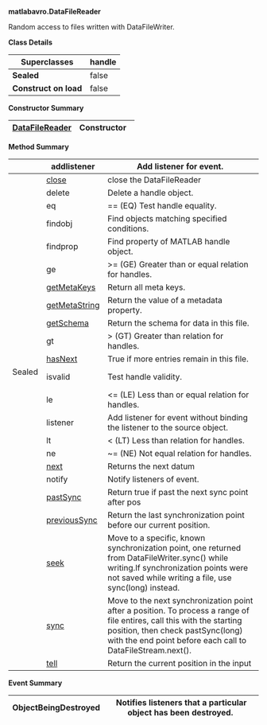 **matlabavro.DataFileReader**

Random access to files written with DataFileWriter.

**Class Details**

| **Superclasses**      | handle |
|-----------------------|--------------------------------|
| **Sealed**            | false                          |
| **Construct on load** | false                          |

**Constructor Summary**

| [DataFileReader](matlabavro.DataFileReader.methods.md) | Constructor   |
|--------------------------------------------------------------------------|---------------|


**Method Summary**

|          | addlistener     | Add listener for event.                                                                                                                                                                                                     |
|----------|------------------------------------------------------------------------|-----------------------------------------------------------------------------------------------------------------------------------------------------------------------------------------------------------------------------|
|          | [close](matlabavro.DataFileReader.methods.md)                 | close the DataFileReader                                                                                                                                                                                                              |
|          | delete               | Delete a handle object.                                                                                                                                                                                                     |
|          | eq                      | == (EQ) Test handle equality.                                                                                                                                                                                               |
|          | findobj           | Find objects matching specified conditions.                                                                                                                                                                                 |
|          | findprop           | Find property of MATLAB handle object.                                                                                                                                                                                      |
|          |ge                       | \>= (GE) Greater than or equal relation for handles.                                                                                                                                                                        |
|          | [getMetaKeys](matlabavro.DataFileReader.methods.md)     | Return all meta keys.                                                                                                                                                                                                       |
|          | [getMetaString](matlabavro.DataFileReader.methods.md) | Return the value of a metadata property.                                                                                                                                                                                    |
|          | [getSchema](matlabavro.DataFileReader.methods.md)         | Return the schema for data in this file.                                                                                                                                                                                    |
|          | gt                     | \> (GT) Greater than relation for handles.                                                                                                                                                                                  |
|          | [hasNext](matlabavro.DataFileReader.methods.md)             | True if more entries remain in this file.                                                                                                                                                                                   |
| Sealed   | isvalid          | Test handle validity.                                                                                                                                                                                                       |
|          | le                      | \<= (LE) Less than or equal relation for handles.                                                                                                                                                                           |
|          | listener           | Add listener for event without binding the listener to the source object.                                                                                                                                                   |
|          | lt                      | \< (LT) Less than relation for handles.                                                                                                                                                                                     |
|          | ne                       | \~= (NE) Not equal relation for handles.                                                                                                                                                                                    |
|          | [next](matlabavro.DataFileReader.methods.md)                   | Returns the next datum                                                                                                                                                                                                      |
|          | notify              | Notify listeners of event.                                                                                                                                                                                                  |
|          | [pastSync](matlabavro.DataFileReader.methods.md)           | Return true if past the next sync point after pos                                                                                                                                                                           |
|          | [previousSync](matlabavro.DataFileReader.methods.md)   | Return the last synchronization point before our current position.                                                                                                                                                          |
|          | [seek](matlabavro.DataFileReader.methods.md)                   | Move to a specific, known synchronization point, one returned from DataFileWriter.sync() while writing.If synchronization points were not saved while writing a file, use sync(long) instead.                               |
|          | [sync](matlabavro.DataFileReader.methods.md)                   | Move to the next synchronization point after a position. To process a range of file entires, call this with the starting position, then check pastSync(long) with the end point before each call to DataFileStream.next().  |
|          | [tell](matlabavro.DataFileReader.methods.md)                   | Return the current position in the input                                                                                                                                                                                    |

**Event Summary**

| ObjectBeingDestroyed | Notifies listeners that a particular object has been destroyed.  |
|--------------------------------------------------------------------------------------|------------------------------------------------------------------|

